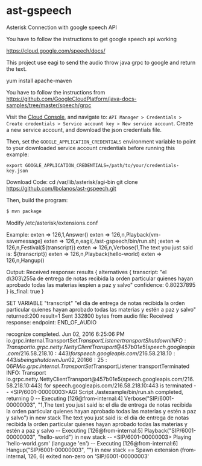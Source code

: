 # ast-gspeech
Asterisk Connection with google speech API

You have to follow the instructions to get google speech api working

https://cloud.google.com/speech/docs/

This project use eagi to send the audio throw java grpc to google and return the text.

yum install apache-maven

You have to follow the instructions from https://github.com/GoogleCloudPlatform/java-docs-samples/tree/master/speech/grpc

Visit the [Cloud Console](https://console.developers.google.com), and navigate to:
`API Manager > Credentials > Create credentials >
Service account key > New service account`.
Create a new service account, and download the json credentials file.

Then, set
the `GOOGLE_APPLICATION_CREDENTIALS` environment variable to point to your
downloaded service account credentials before running this example:

    export GOOGLE_APPLICATION_CREDENTIALS=/path/to/your/credentials-key.json

Download Code:
cd /var/lib/asterisk/agi-bin
git clone https://github.com/lbolanos/ast-gspeech.git
	
Then, build the program:

```sh
$ mvn package
```

Modify /etc/asterisk/extensions.conf

Example:
exten => 126,1,Answer()
exten => 126,n,Playback(vm-savemessage)
exten => 126,n,eagi(./ast-gspeech/bin/run.sh)
;exten => 126,n,Festival(${transcript})
exten => 126,n,Verbose(1,The text you just said is: ${transcript})
exten => 126,n,Playback(hello-world)
exten => 126,n,Hangup()

Output:
Received response: results {
  alternatives {
    transcript: "el d\303\255a de entrega de notas recibida la orden particular quienes hayan aprobado todas las materias iespien a paz y salvo"
    confidence: 0.80237895
  }
  is_final: true
}

SET VARIABLE "transcript" "el día de entrega de notas recibida la orden particular quienes hayan aprobado todas las materias y estén a paz y salvo" returned:200 result=1
Sent 332800 bytes from audio file:
Received response: endpoint: END_OF_AUDIO

recognize completed.
Jun 02, 2016 6:25:06 PM io.grpc.internal.TransportSet$TransportListener transportShutdown
INFO: Transport io.grpc.netty.NettyClientTransport@457b01e5(speech.googleapis.com/216.58.218.10:443) for speech.googleapis.com/216.58.218.10:443 is being shutdown
Jun 02, 2016 6:25:06 PM io.grpc.internal.TransportSet$TransportListener transportTerminated
INFO: Transport io.grpc.netty.NettyClientTransport@457b01e5(speech.googleapis.com/216.58.218.10:443) for speech.googleapis.com/216.58.218.10:443 is terminated
    -- <SIP/6001-00000003>AGI Script ./astexample/bin/run.sh completed, returning 0
    -- Executing [126@from-internal:4] Verbose("SIP/6001-00000003", "1,The text you just said is: el día de entrega de notas recibida la orden particular quienes hayan aprobado todas las materias y estén a paz y salvo") in new stack
 The text you just said is: el día de entrega de notas recibida la orden particular quienes hayan aprobado todas las materias y estén a paz y salvo
    -- Executing [126@from-internal:5] Playback("SIP/6001-00000003", "hello-world") in new stack
    -- <SIP/6001-00000003> Playing 'hello-world.gsm' (language 'en')
    -- Executing [126@from-internal:6] Hangup("SIP/6001-00000003", "") in new stack
  == Spawn extension (from-internal, 126, 6) exited non-zero on 'SIP/6001-00000003'



